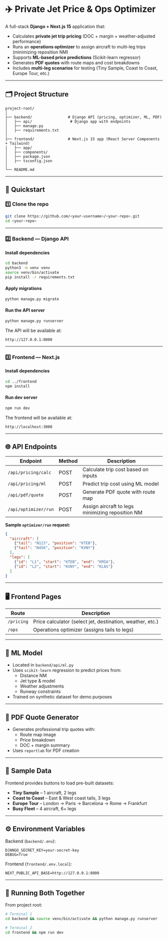 # ✈️ Private Jet Price & Ops Optimizer

A full-stack **Django + Next.js 15** application that:

- Calculates **private jet trip pricing** (DOC + margin + weather-adjusted performance)
- Runs an **operations optimizer** to assign aircraft to multi-leg trips (minimizing reposition NM)
- Supports **ML-based price predictions** (Scikit-learn regressor)
- Generates **PDF quotes** with route maps and cost breakdowns
- Includes **multi-leg scenarios** for testing (Tiny Sample, Coast to Coast, Europe Tour, etc.)

---

## 🗂 Project Structure

```
project-root/
│
├── backend/                # Django API (pricing, optimizer, ML, PDF)
│   ├── api/                 # Django app with endpoints
│   ├── manage.py
│   ├── requirements.txt
│
├── frontend/               # Next.js 15 app (React Server Components + Tailwind)
│   ├── app/
│   ├── components/
│   ├── package.json
│   ├── tsconfig.json
│
└── README.md
```

---

## 🚀 Quickstart

### 1️⃣ Clone the repo
```bash
git clone https://github.com/<your-username>/<your-repo>.git
cd <your-repo>
```

---

### 2️⃣ Backend — Django API

#### Install dependencies
```bash
cd backend
python3 -m venv venv
source venv/bin/activate
pip install -r requirements.txt
```

#### Apply migrations
```bash
python manage.py migrate
```

#### Run the API server
```bash
python manage.py runserver
```
The API will be available at:
```
http://127.0.0.1:8000
```

---

### 3️⃣ Frontend — Next.js

#### Install dependencies
```bash
cd ../frontend
npm install
```

#### Run dev server
```bash
npm run dev
```
The frontend will be available at:
```
http://localhost:3000
```

---

## 🌐 API Endpoints

| Endpoint                | Method | Description |
|-------------------------|--------|-------------|
| `/api/pricing/calc`     | POST   | Calculate trip cost based on inputs |
| `/api/pricing/ml`       | POST   | Predict trip cost using ML model |
| `/api/pdf/quote`        | POST   | Generate PDF quote with route map |
| `/api/optimizer/run`    | POST   | Assign aircraft to legs minimizing reposition NM |

**Sample `optimizer/run` request:**
```json
{
  "aircraft": [
    {"tail": "N123", "position": "KTEB"},
    {"tail": "N456", "position": "KVNY"}
  ],
  "legs": [
    {"id": "L1", "start": "KTEB", "end": "KMIA"},
    {"id": "L2", "start": "KVNY", "end": "KLAS"}
  ]
}
```

---

## 🖥 Frontend Pages

| Route         | Description |
|---------------|-------------|
| `/pricing`    | Price calculator (select jet, destination, weather, etc.) |
| `/ops`        | Operations optimizer (assigns tails to legs) |

---

## 🧠 ML Model

- Located in `backend/api/ml.py`
- Uses `scikit-learn` regression to predict prices from:
  - Distance NM
  - Jet type & model
  - Weather adjustments
  - Runway constraints
- Trained on synthetic dataset for demo purposes

---

## 📄 PDF Quote Generator

- Generates professional trip quotes with:
  - Route map image
  - Price breakdown
  - DOC + margin summary
- Uses `reportlab` for PDF creation

---

## 🧪 Sample Data

Frontend provides buttons to load pre-built datasets:

- **Tiny Sample** – 1 aircraft, 2 legs
- **Coast to Coast** – East & West coast tails, 3 legs
- **Europe Tour** – London → Paris → Barcelona → Rome → Frankfurt
- **Busy Fleet** – 4 aircraft, 6+ legs

---

## ⚙️ Environment Variables

Backend (`backend/.env`):
```
DJANGO_SECRET_KEY=your-secret-key
DEBUG=True
```

Frontend (`frontend/.env.local`):
```
NEXT_PUBLIC_API_BASE=http://127.0.0.1:8000
```

---

## 🏁 Running Both Together

From project root:
```bash
# Terminal 1
cd backend && source venv/bin/activate && python manage.py runserver

# Terminal 2
cd frontend && npm run dev
```
